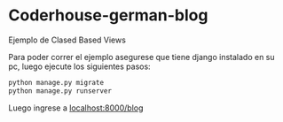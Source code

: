 # Coderhouse-german-blog
Ejemplo de Clased Based Views

Para poder correr el ejemplo asegurese que tiene django instalado en su pc, luego ejecute los siguientes pasos:

```bash
python manage.py migrate
python manage.py runserver
```

Luego ingrese a [localhost:8000/blog](localhost:8000/blog)


